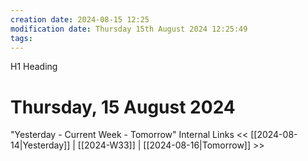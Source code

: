 ```yaml
---
creation date: 2024-08-15 12:25
modification date: Thursday 15th August 2024 12:25:49
tags:
---
```

H1 Heading
# Thursday, 15 August 2024

"Yesterday - Current Week - Tomorrow" Internal Links
<< [[2024-08-14|Yesterday]] | [[2024-W33]] | [[2024-08-16|Tomorrow]] >>